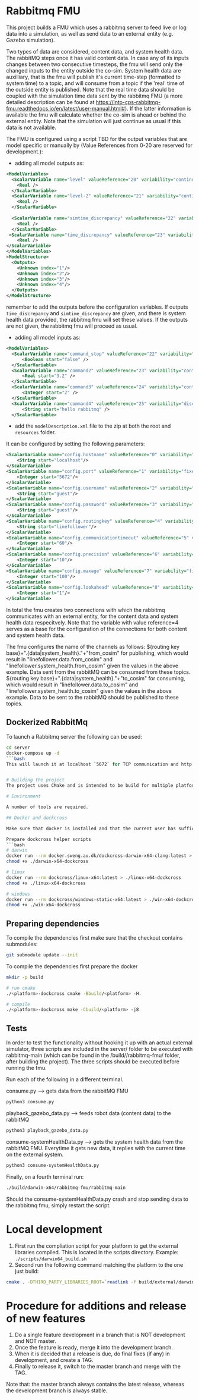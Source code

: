 # Rabbitmq FMU

This project builds a FMU which uses a rabbitmq server to feed live or log data into a simulation, as well as send data to an external entity (e.g. Gazebo simulation).

Two types of data are considered, content data, and system health data.
The rabbitMQ steps once it has valid content data. In case any of its inputs changes between two consecutive timesteps, the fmu will send only the changed inputs to the entity outside the co-sim. 
System health data are auxilliary, that is the fmu will publish it's current time-step (formatted to system time) to a topic, and will consume from a topic if the 'real' time of the outside entity is published. Note that the real time data should be coupled with the simulation time data sent by the rabbitmq FMU (a more detailed description can be found at https://into-cps-rabbitmq-fmu.readthedocs.io/en/latest/user-manual.html#). If the latter information is available the fmu will calculate whether the co-sim is ahead or behind the external entity. Note that the simulation will just continue as usual if this data is not available.

The FMU is configured using a script TBD for the output variables that are model specific or manually by (Value References from 0-20 are reserved for development.):
* adding all model outputs as:
```xml
<ModelVariables>
  <ScalarVariable name="level" valueReference="20" variability="continuous" causality="output">
    <Real />
  </ScalarVariable>  
  <ScalarVariable name="level-2" valueReference="21" variability="continuous" causality="output">
    <Real />
  </ScalarVariable>
    
  <ScalarVariable name="simtime_discrepancy" valueReference="22" variability="continuous" causality="output">
    <Real />
  </ScalarVariable>
 <ScalarVariable name="time_discrepancy" valueReference="23" variability="continuous" causality="output">
    <Real />
</ScalarVariable>
</ModelVariables>
<ModelStructure>
  <Outputs>
    <Unknown index="1"/>
    <Unknown index="2"/>
    <Unknown index="3"/>
    <Unknown index="4"/>
  </Outputs>
</ModelStructure>
```
remember to add the outputs before the configuration variables.
If outputs `time_discrepancy` and `simtime_discrepancy` are given, and there is system health data provided, the rabbitmq fmu will set these values. If the outputs are not given, the rabbitmq fmu will proceed as usual.

* adding all model inputs as:
```xml
<ModelVariables>
  <ScalarVariable name="command_stop" valueReference="22" variability="discrete" causality="input">
      <Boolean start="false" />
  </ScalarVariable>
  <ScalarVariable name="command2" valueReference="23" variability="continuous" causality="input">
      <Real start="3.2" />
  </ScalarVariable>
  <ScalarVariable name="command3" valueReference="24" variability="continuous" causality="input">
      <Integer start="2" />
  </ScalarVariable>
  <ScalarVariable name="command4" valueReference="25" variability="discrete" causality="input">
      <String start="hello rabbitmq" />
  </ScalarVariable>
```

* add the `modelDescription.xml` file to the zip at both the root and `resources` folder.

It can be configured by setting the following parameters:

```xml
<ScalarVariable name="config.hostname" valueReference="0" variability="fixed" causality="parameter">
    <String start="localhost"/>
</ScalarVariable>
<ScalarVariable name="config.port" valueReference="1" variability="fixed" causality="parameter">
    <Integer start="5672"/>
</ScalarVariable>
<ScalarVariable name="config.username" valueReference="2" variability="fixed" causality="parameter">
    <String start="guest"/>
</ScalarVariable>
<ScalarVariable name="config.password" valueReference="3" variability="fixed" causality="parameter">
    <String start="guest"/>
</ScalarVariable>
<ScalarVariable name="config.routingkey" valueReference="4" variability="fixed" causality="parameter">
    <String start="linefollower"/>
</ScalarVariable>
<ScalarVariable name="config.communicationtimeout" valueReference="5" variability="fixed" causality="parameter" description="Network read time out in seconds" initial="exact">
    <Integer start="60"/>
</ScalarVariable>
<ScalarVariable name="config.precision" valueReference="6" variability="fixed" causality="parameter" description="Communication step comparison precision. Number of decimals to consider" initial="exact">
    <Integer start="10"/>
</ScalarVariable>
<ScalarVariable name="config.maxage" valueReference="7" variability="fixed" causality="parameter" description="The max age of a value specified in ms," initial="exact">
    <Integer start="100"/>
</ScalarVariable>
<ScalarVariable name="config.lookahead" valueReference="8" variability="fixed" causality="parameter" description="The number of queue messages that should be considered on each processing. Value must be greater than 0" initial="exact">
    <Integer start="1"/>
</ScalarVariable> 
```

In total the fmu creates two connections with which the rabbitmq communicates with an external entity, for the content data and system health data respecitvely. Note that the variable with value reference=4 serves as a base for the configuration of the connections for both content and system health data. 

The fmu configures the name of the channels as follows:
${routing key base}+".{data|system_health}."+"from_cosim" for publishing, which would result in "linefollower.data.from_cosim" and "linefollower.system_health.from_cosim" given the values in the above example. Data sent from the
rabbitMQ can be consumed from these topics.
${routing key base}+".{data|system_health}."+"to_cosim" for consuming, which would result in "linefollower.data.to_cosim" and "linefollower.system_health.to_cosim" given the values in the above example. Data to be sent
to the rabbitMQ should be published to these topics.

## Dockerized RabbitMq
To launch a Rabbitmq server the following can be used:

```bash
cd server
docker-compose up -d
```bash
This will launch it at localhost `5672` for TCP communication and http://localhost:15672 will serve the management interface. The default login is username: `guest` and password: `guest`


# Building the project
The project uses CMake and is intended to be build for multiple platforms; Mac, Linux and Windows.

# Environment

A number of tools are required.

## Docker and dockcross

Make sure that docker is installed and that the current user has sufficient permissions.

Prepare dockcross helper scripts
```bash
# darwin
docker run --rm docker.sweng.au.dk/dockcross-darwin-x64-clang:latest > ./darwin-x64-dockcross
chmod +x ./darwin-x64-dockcross

# linux
docker run --rm dockcross/linux-x64:latest > ./linux-x64-dockcross
chmod +x ./linux-x64-dockcross

# windows
docker run --rm dockcross/windows-static-x64:latest > ./win-x64-dockcross
chmod +x ./win-x64-dockcross
```

## Preparing dependencies
To compile the dependencies first make sure that the checkout contains submodules:

```bash
git submodule update --init
```

To compile the dependencies first prepare the docker 

```bash
mkdir -p build

# run cmake
./<platform>-dockcross cmake -Bbuild/<platform> -H.

# compile
./<platform>-dockcross make -Cbuild/<platform> -j8
```

## Tests

In order to test the functionality without hooking it up with an actual external simulator, three scripts are included in the server/ folder to be executed with rabbitmq-main
(which can be found in the /build/<build-distribution>/rabbitmq-fmu/ folder, after building the project). The three scripts should be executed before running the fmu.

Run each of the following in a different terminal.

consume.py --> gets data from the rabbitMQ FMU
```bash
python3 consume.py
```
playback_gazebo_data.py --> feeds robot data (content data) to the rabbitMQ
```bash
python3 playback_gazebo_data.py
```
consume-systemHealthData.py --> gets the system health data from the rabbitMQ FMU. Everytime it gets new data, it replies with the current time on the external system.
```bash
python3 consume-systemHealthData.py
```
Finally, on a fourth terminal run:
```bash
./build/darwin-x64/rabbitmq-fmu/rabbitmq-main
```

Should the consume-systemHealthData.py crash and stop sending data to the rabbitmq fmu, simply restart the script.
# Local development

1. First run the compliation script for your platform to get the external libraries compiled. This is located in the scripts directory. Example: `./scripts/darwin64_build.sh`
2. Second run the following command matching the platform to the one just build:

```bash
cmake . -DTHIRD_PARTY_LIBRARIES_ROOT=`readlink -f build/external/darwin-x86_64`
```

# Procedure for additions and release of new features

1. Do a single feature development in a branch that is NOT development and NOT master.
2. Once the feature is ready, merge it into the development branch.
3. When it is decided that a release is due, do final fixes (if any) in development, and create a TAG.
4. Finally to release it, switch to the master branch and merge with the TAG.

Note that: the master branch always contains the latest release, whereas the development branch is always stable.  
